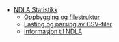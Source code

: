 - [NDLA Statistikk](/)
  - [Oppbygging og filestruktur](filestructure.md)
  - [Lasting og parsing av CSV-filer](csvfiles.md)
  - [Informasjon til NDLA](ndla_instructions.md)
